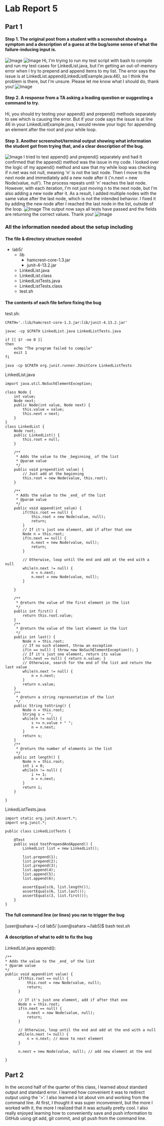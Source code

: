 # Lab Report 5 # 

## Part 1 ##
#### Step 1. The original post from a student with a screenshot showing a symptom and a description of a guess at the bug/some sense of what the failure-inducing input is. ####
![Image](failureinput.png)
![Image](bashsymptom.png)
Hi, I'm trying to run my test script with bash to compile and run my test cases for LinkedList.java, but I'm getting an out-of-memory error when I try to prepend and append items to my list. The error says the issue is at LinkedList.append(LinkedListExample.java:46), so I think the problem is there, but I'm unsure. Please let me know what I should do, thank you!
![Image](where.png)

#### Step 2. A response from a TA asking a leading question or suggesting a command to try. ####
Hi, you should try testing your append() and prepend() methods separately to see which is causing the error. But if your code says the issue is at line 46 in your LinkedListExample.java, I would review your logic for appending an element after the root and your while loop. 

#### Step 3. Another screenshot/terminal output showing what information the student got from trying that, and a clear description of the bug. ####
![Image](try.png)
I tried to test append() and prepend() separately and had it confirmed that the append() method was the issue in my code. I looked over the logic of my append() method and saw that my while loop was checking if n.net was not null, meaning 'n' is not the last node. Then I move to the next node and immediately add a new node after it ('n.next = new Node(value, null'). The process repeats until 'n' reaches the last node. However, with each iteration, I'm not just moving n to the next node, but I'm also adding a new node after it. As a result, I added multiple nodes with the same value after the last node, which is not the intended behavior. I fixed it by adding the new node after I reached the last node in the list, outside of the loop. 
![Image](fixed.png)
The output now says all tests have passed and the fields are returning the correct values. Thank you!
![Image](fixedoutput.png)

### All the information needed about the setup including ###
#### The file & directory structure needed #### 
- lab5/ 
  - lib
    - hamcrest-core-1.3.jar
    - junit-4-13.2.jar
  - LinkedList.java
  - LinkedList.class
  - LinkedListTests.java
  - LinkedListTests.class
  - test.sh
#### The contents of each file before fixing the bug ####
test.sh: 
```
CPATH='.:lib/hamcrest-core-1.3.jar:lib/junit-4.13.2.jar'

javac -cp $CPATH LinkedList.java LinkedListTests.java

if [[ $? -ne 0 ]]
then 
    echo "The program failed to compile"
    exit 1
fi

java -cp $CPATH org.junit.runner.JUnitCore LinkedListTests
```
LinkedList.java

```
import java.util.NoSuchElementException;

class Node {
    int value;
    Node next;
    public Node(int value, Node next) {
        this.value = value;
        this.next = next;
    }
}
class LinkedList {
    Node root;
    public LinkedList() {
        this.root = null;
    }
    
    /**
     * Adds the value to the _beginning_ of the list
     * @param value
     */
    public void prepend(int value) {
        // Just add at the beginning
        this.root = new Node(value, this.root);
    }

    /**
     * Adds the value to the _end_ of the list
     * @param value
     */ 
    public void append(int value) {
        if(this.root == null) {
            this.root = new Node(value, null);
            return;
        }
        // If it's just one element, add if after that one
        Node n = this.root;
        if(n.next == null) {
            n.next = new Node(value, null);
            return;
        }
        
        // Otherwise, loop until the end and add at the end with a null
        while(n.next != null) {
            n = n.next;
            n.next = new Node(value, null);
        }
        
    }

    /**
     * @return the value of the first element in the list
     */
    public int first() {
        return this.root.value;
    }
    /**
     * @return the value of the last element in the list
     */
    public int last() {
        Node n = this.root;
        // If no such element, throw an exception
        if(n == null) { throw new NoSuchElementException(); }
        // If it's just one element, return its value
        if(n.next == null) { return n.value; }
        // Otherwise, search for the end of the list and return the last value
        while(n.next != null) {
            n = n.next;
        }
        return n.value;
    }
    /**
     * @return a string representation of the list
     */
    public String toString() {
        Node n = this.root;
        String s = "";
        while(n != null) {
            s += n.value + " ";
            n = n.next;
        }
        return s;
    }
    /**
     * @return the number of elements in the list
     */ 
    public int length() {
        Node n = this.root;
        int i = 0;
        while(n != null) {
            i += 1;
            n = n.next;
        }
        return i;
    }
    
}
```

LinkedListTests.java

```
import static org.junit.Assert.*;
import org.junit.*;

public class LinkedListTests {

    @Test
    public void testPrependAndAppend() {
        LinkedList list = new LinkedList();
        
        list.prepend(1);
        list.prepend(2);
        list.prepend(3);
        list.append(4);
        list.append(5);
        list.append(6);

        assertEquals(6, list.length()); 
        assertEquals(6, list.last());
        assertEquals(3, list.first());
    }
}
```
#### The full command line (or lines) you ran to trigger the bug #### 
[user@sahara ~] cd lab5/
[user@sahara ~/lab5]$ bash test.sh
#### A description of what to edit to fix the bug #### 

LinkedList.java append(): 
```
/**
* Adds the value to the _end_ of the list
* @param value
*/ 
public void append(int value) {
      if(this.root == null) {
          this.root = new Node(value, null);
          return;
      }

      // If it's just one element, add if after that one
      Node n = this.root;
      if(n.next == null) {
          n.next = new Node(value, null);
          return;
      }
        
      // Otherwise, loop until the end and add at the end with a null
      while(n.next != null) {
          n = n.next; // move to next element 
      }

      n.next = new Node(value, null); // add new element at the end 
        
}
```
## Part 2 ##
In the second half of the quarter of this class, I learned about standard output and standard error. I learned how convenient it was to redirect output using the '>'. I also learned a lot about vim and working from the command line. At first, I thought it was super inconvenient, but the more I worked with it, the more I realized that it was actually pretty cool. I also really enjoyed learning how to conveniently save and push information to GitHub using git add, git commit, and git push from the command line. 
